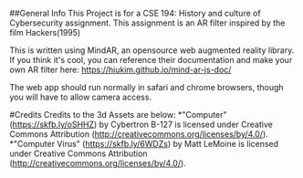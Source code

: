 ##General Info
This Project is for a CSE 194: History and culture of Cybersecurity assignment. This assignment is an AR filter inspired by the film Hackers(1995)

This is written using MindAR, an opensource web augmented reality library. If you think it's cool, you can reference their documentation and make your own AR filter here: https://hiukim.github.io/mind-ar-js-doc/

The web app should run normally in safari and chrome browsers, though you will have to allow camera access.

#Credits
Credits to the 3d Assets are below:
*"Computer" (https://skfb.ly/oSHHZ) by Cybertron B-127 is licensed under Creative Commons Attribution (http://creativecommons.org/licenses/by/4.0/).
*"Computer Virus" (https://skfb.ly/6WDZs) by Matt LeMoine is licensed under Creative Commons Attribution (http://creativecommons.org/licenses/by/4.0/).


